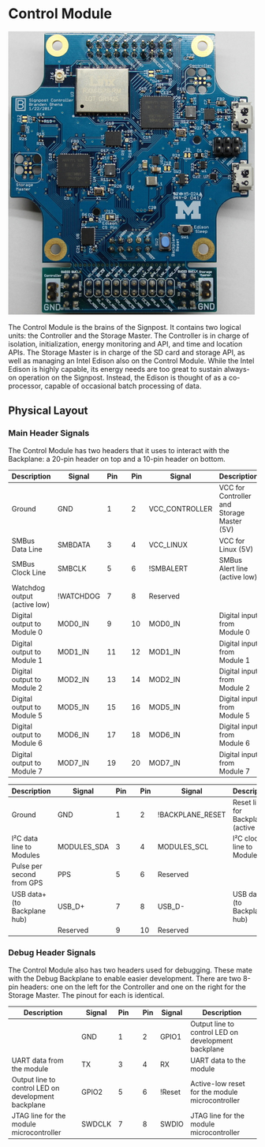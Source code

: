 Control Module
=================

![Control Module](../../media/control_module_revB.jpg)

The Control Module is the brains of the Signpost. It contains two logical
units: the Controller and the Storage Master. The Controller is in charge of
isolation, initialization, energy monitoring and API, and time and location
APIs. The Storage Master is in charge of the SD card and storage API, as well
as managing an Intel Edison also on the Control Module. While the Intel Edison
is highly capable, its energy needs are too great to sustain always-on
operation on the Signpost. Instead, the Edison is thought of as a co-processor,
capable of occasional batch processing of data.

Physical Layout
---------------

### Main Header Signals

The Control Module has two headers that it uses to interact with the Backplane:
a 20-pin header on top and a 10-pin header on bottom.

| Description                                | Signal    | Pin |   | Pin | Signal         | Description                                 |
|--------------------------------------------|-----------|-----|---|-----|----------------|---------------------------------------------|
| Ground                                     | GND       | 1   |   | 2   | VCC_CONTROLLER | VCC for Controller and Storage Master (5V)  |
| SMBus Data Line                            | SMBDATA   | 3   |   | 4   | VCC_LINUX      | VCC for Linux (5V)                          |
| SMBus Clock Line                           | SMBCLK    | 5   |   | 6   | !SMBALERT      | SMBus Alert line (active low)               |
| Watchdog output (active low)               | !WATCHDOG | 7   |   | 8   | Reserved       |                                             |
| Digital output to Module 0                 | MOD0_IN   | 9   |   | 10  | MOD0_IN        | Digital input from Module 0                 |
| Digital output to Module 1                 | MOD1_IN   | 11  |   | 12  | MOD1_IN        | Digital input from Module 1                 |
| Digital output to Module 2                 | MOD2_IN   | 13  |   | 14  | MOD2_IN        | Digital input from Module 2                 |
| Digital output to Module 5                 | MOD5_IN   | 15  |   | 16  | MOD5_IN        | Digital input from Module 5                 |
| Digital output to Module 6                 | MOD6_IN   | 17  |   | 18  | MOD6_IN        | Digital input from Module 6                 |
| Digital output to Module 7                 | MOD7_IN   | 19  |   | 20  | MOD7_IN        | Digital input from Module 7                 |

| Description                  | Signal      | Pin |   | Pin | Signal           | Description                                         |
|------------------------------|-------------|-----|---|-----|------------------|-----------------------------------------------------|
| Ground                       | GND         | 1   |   | 2   | !BACKPLANE_RESET | Reset line for Backplane (active low)               |
| I²C data line to Modules     | MODULES_SDA | 3   |   | 4   | MODULES_SCL      | I²C clock line to Modules                           |
| Pulse per second from GPS    | PPS         | 5   |   | 6   | Reserved         |                                                     |
| USB data+ (to Backplane hub) | USB_D+      | 7   |   | 8   | USB_D-           | USB data+ (to Backplane hub)                        |
|                              | Reserved    | 9   |   | 10  | Reserved         |                                                     |

### Debug Header Signals

The Control Module also has two headers used for debugging. These mate with the
Debug Backplane to enable easier development. There are two 8-pin headers: one
on the left for the Controller and one on the right for the Storage Master. The
pinout for each is identical.

| Description                                         | Signal   | Pin |   | Pin | Signal   | Description                                         |
|-----------------------------------------------------|----------|-----|---|-----|----------|-----------------------------------------------------|
|                                                     | GND      | 1   |   | 2   | GPIO1    | Output line to control LED on development backplane |
| UART data from the module                           | TX       | 3   |   | 4   | RX       | UART data to the module                             |
| Output line to control LED on development backplane | GPIO2    | 5   |   | 6   | !Reset   | Active-low reset for the module microcontroller     |
| JTAG line for the module microcontroller            | SWDCLK   | 7   |   | 8   | SWDIO    | JTAG line for the module microcontroller            |


